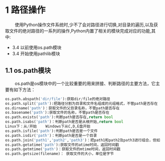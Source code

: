 # 1 路径操作
&nbsp;&nbsp;&nbsp;&nbsp;&nbsp;&nbsp;&nbsp;&nbsp;使用Python操作文件系统时,少不了会对路径进行切换,对目录的遍历,以及获取文件的绝对路径的一系列的操作,Python内置了相关的模块完成对应的功能,其中:
- 3.4 以前使用os.path模块
- 3.4 开始使用pathlib模块
## 1.1 os.path模块
&nbsp;&nbsp;&nbsp;&nbsp;&nbsp;&nbsp;&nbsp;&nbsp;os.path是os模块中的一个比较重要的用来拼接、判断路径的主要方法，它主要有如下方法：
```python
os.path.abspath('dir/file'):获取dir/file的绝对路径
os.path.split('path'):把路径分割为目录和文件名组成的元组格式，不管path是否存在
os.dirname('path')：获取文件的父目录名称，不管path是否存在
os.basename('path'):获取文件的名称，不管path是否存在
os.path.exists('path'):判断path是否存在,return bool
os.path.isabs('path')：判断path是否是从根开始,return bool
Linux下：从/开始    Windows下从C,D,E盘开始
os.path.isfile('path'):判断path是否是一个文件
os.path.isdir('path')：判断path是否是一个目录
os.path.join('path1','path2','path3')：把path1和path2及path3进行组合，但如果path2中包含了根路径，那么就会舍弃path1,从path2开始组合
os.path.getatime('path'):获取文件的atime时间，返回时间戳
os.path.getmtime('path')：获取文件的mtime时间，返回时间戳
os.path.getsize(filename)： 获取文件的大小，单位是字节
```